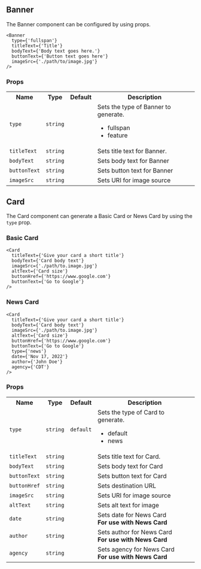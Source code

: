 ## Banner
<p>The Banner component can be configured by using props.</p>

```
<Banner
  type={'fullspan'}
  titleText={'Title'}
  bodyText={'Body text goes here.'}
  buttonText={'Button text goes here'}
  imageSrc={'./path/to/image.jpg'}
/>
```
<div>
<h3>Props</h3>
<table>
<tr>
<th>Name</th>
<th>Type</th>
<th>Default</th>
<th>Description</th>
</tr>
<tr>
<td><code>type</code></td>
<td><code>string</code></td>
<td><code></code></td>
<td>Sets the type of Banner to generate.
<ul>
<li>fullspan</li>
<li>feature</li>
</ul>
</td>
</tr>
<tr>
<td><code>titleText</code></td>
<td><code>string</code></td>
<td><code></code></td>
<td>Sets title text for Banner.</td>
</tr>
<tr>
<td><code>bodyText</code></td>
<td><code>string</code></td>
<td><code></code></td>
<td>Sets body text for Banner</td>
</tr>
<tr>
<td><code>buttonText</code></td>
<td><code>string</code></td>
<td><code></code></td>
<td>Sets button text for Banner</td>
</tr>
<tr>
<td><code>imageSrc</code></td>
<td><code>string</code></td>
<td><code></code></td>
<td>Sets URI for image source</td>
</tr>
</table>
</div>

## Card
<p>The Card component can generate a Basic Card or News Card by using the <code>type</code> prop.</p>

### Basic Card
```
<Card
  titleText={'Give your card a short title'}
  bodyText={'Card body text'}
  imageSrc={'./path/to.image.jpg'}
  altText={'Card size'}
  buttonHref={'https://www.google.com'}
  buttonText={'Go to Google'}
/>
```

### News Card
```
<Card
  titleText={'Give your card a short title'}
  bodyText={'Card body text'}
  imageSrc={'./path/to.image.jpg'}
  altText={'Card size'}
  buttonHref={'https://www.google.com'}
  buttonText={'Go to Google'}
  type={'news'}
  date={'Nov 17, 2022'}
  author={'John Doe'}
  agency={'CDT'}
/>
```

<div>
<h3>Props</h3>
<table>
<tr>
<th>Name</th>
<th>Type</th>
<th>Default</th>
<th>Description</th>
</tr>
<tr>
<td><code>type</code></td>
<td><code>string</code></td>
<td><code>default</code></td>
<td>Sets the type of Card to generate.
<ul>
<li>default</li>
<li>news</li>
</ul>
</td>
</tr>
<tr>
<td><code>titleText</code></td>
<td><code>string</code></td>
<td><code></code></td>
<td>Sets title text for Card.</td>
</tr>
<tr>
<td><code>bodyText</code></td>
<td><code>string</code></td>
<td><code></code></td>
<td>Sets body text for Card</td>
</tr>
<tr>
<td><code>buttonText</code></td>
<td><code>string</code></td>
<td><code></code></td>
<td>Sets button text for Card</td>
</tr>
<tr>
<td><code>buttonHref</code></td>
<td><code>string</code></td>
<td><code></code></td>
<td>Sets destination URL</td>
</tr>
<tr>
<td><code>imageSrc</code></td>
<td><code>string</code></td>
<td><code></code></td>
<td>Sets URI for image source</td>
</tr>
<tr>
<td><code>altText</code></td>
<td><code>string</code></td>
<td><code></code></td>
<td>Sets alt text for image</td>
</tr>
<tr>
<td><code>date</code></td>
<td><code>string</code></td>
<td><code></code></td>
<td>Sets date for News Card<br /><strong>For use with News Card</strong>
</td>
</tr>
<tr>
<td><code>author</code></td>
<td><code>string</code></td>
<td><code></code></td>
<td>Sets author for News Card<br /><strong>For use with News Card</strong>
</td>
</tr>
<tr>
<td><code>agency</code></td>
<td><code>string</code></td>
<td><code></code></td>
<td>Sets agency for News Card<br /><strong>For use with News Card</strong>
</td>
</tr>
</table>
</div>
